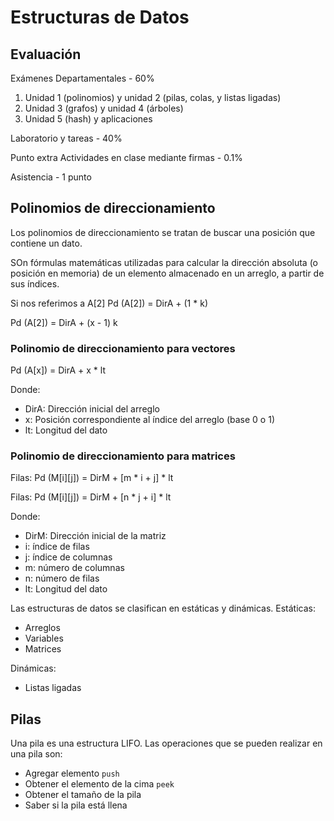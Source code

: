 # Estructuras de Datos

## Evaluación
Exámenes Departamentales	- 60%

1. Unidad 1 (polinomios) y unidad 2 (pilas, colas, y listas ligadas)
2. Unidad 3 (grafos) y unidad 4 (árboles)
3. Unidad 5 (hash) y aplicaciones

Laboratorio y tareas		- 40%

Punto extra
Actividades en clase
mediante firmas			- 0.1%

Asistencia			- 1 punto


## Polinomios de direccionamiento
Los polinomios de direccionamiento se tratan de buscar una posición que contiene un dato.

SOn fórmulas matemáticas utilizadas para calcular la dirección absoluta (o posición en memoria) de un elemento almacenado en un arreglo, a partir de sus índices.

Si nos referimos a A[2]
Pd (A[2]) = DirA + (1 * k)

Pd (A[2]) = DirA + (x - 1) k

### Polinomio de direccionamiento para vectores

Pd (A[x]) = DirA + x * lt

Donde:
- DirA: Dirección inicial del arreglo
- x: Posición correspondiente al índice del arreglo (base 0 o 1)
- lt: Longitud del dato



### Polinomio de direccionamiento para matrices

Filas:
Pd (M[i][j]) = DirM + [m * i + j] * lt

Filas:
Pd (M[i][j]) = DirM + [n * j + i] * lt


Donde:
- DirM: Dirección inicial de la matriz
- i: índice de filas
- j: índice de columnas
- m: número de columnas
- n: número de filas
- lt: Longitud del dato


Las estructuras de datos se clasifican en estáticas y dinámicas.
Estáticas:
- Arreglos
- Variables
- Matrices

Dinámicas:
- Listas ligadas

## Pilas
Una pila es una estructura LIFO.
Las operaciones que se pueden realizar en una pila son:
- Agregar elemento ```push```
- Obtener el elemento de la cima ```peek```
- Obtener el tamaño de la pila
- Saber si la pila está llena


